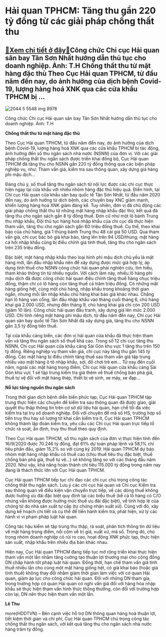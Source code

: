 Hải quan TPHCM: Tăng thu gần 220 tỷ đồng từ các giải pháp chống thất thu
========================================================================

[:gift:Xem chi tiết ở đây:gift:](https://hddtvn.com/hai-quan-tphcm-tang-thu-gan-220-ty-dong-tu-cac-giai-phap-chong-that-thu/)Công chức Chi cục Hải quan sân bay Tân Sơn Nhất hướng dẫn thủ tục cho doanh nghiệp. Ảnh: T.H Chống thất thu từ mặt hàng đặc thù Theo Cục Hải quan TPHCM, từ đầu năm đến nay, do ảnh hưởng của dịch bệnh Covid-19, lượng hàng hoá XNK qua các cửa khẩu TPHCM bị …
----------------------------------------------------------------------------------------------------------------------------------------------------------------------------------------------------------------------------------------------------------------





![2044 5 5548 img 8978](https://haiquanonline.com.vn/stores/news_dataimages/anhnd/092020/28/17/in_article/2044_5-5548_IMG-8978.jpg?rt=20200930094548 "Công chức Chi cục Hải quan sân bay Tân Sơn Nhất hướng dẫn thủ tục cho doanh nghiệp. 		 	Ảnh: T.H")


Công chức Chi cục Hải quan sân bay Tân Sơn Nhất hướng dẫn thủ tục cho doanh nghiệp. Ảnh: T.H



**Chống thất thu từ mặt hàng đặc thù**


Theo Cục Hải quan TPHCM, từ đầu năm đến nay, do ảnh hưởng của dịch bệnh Covid-19, lượng hàng hoá XNK qua các cửa khẩu TPHCM bị tác động, ảnh hưởng đến số thu ngân sách nhà nước (NSNN) của đơn vị. Với các giải pháp chống thất thu ngân sách được triển khai đồng bộ, Cục Hải quan TPHCM đã tăng thu cho NSNN gần 220 tỷ đồng thông qua các biện pháp nghiệp vụ, như: Tham vấn giá, kiểm tra sau thông quan, xây dựng giá hàng phi mậu dịch…


Đáng chú ý, số thuế tăng thu ngân sách từ nội lực được các chi cục thực hiện ngay tại cửa khẩu với nhiều nhóm hàng đặc thù hiệu quả. Điển hình, tại Chi cục Hải quan cửa khẩu sân bay quốc tế Tân Sơn Nhất, từ đầu năm 2020 đến nay, do ảnh hưởng từ dịch bệnh, các chuyến bay XNC giảm mạnh, khiến lượng hàng hoá XNK giảm đáng kể. Tuy nhiên, đơn vị đã chủ động các giải pháp chống thất thu từ những mặt hàng nhập khẩu đặc thù, kết quả đã tăng thu cho ngân sách gần 8 tỷ đồng thuế. Đơn cử như một lô bánh Trung thu nhập khẩu, Đội thủ tục hàng hoá nhập khẩu của chi cục đã thực hiện tham vấn, tăng thu cho ngân sách gần 60 triệu đồng thuế. Cụ thể, theo khai báo của chủ hàng, giá 1 thùng bánh Trung thu 48 cái giá 50 USD. Qua tham vấn giá, chi cục bác bỏ giá khai báo, tăng lên trên 94 USD/thùng; mặt hàng cá hồi nhập khẩu cũng bị điều chỉnh giá tính thuế, tăng thu cho ngân sách trên 235 triệu đồng.


Đặc biệt, mặt hàng nhập khẩu theo loại hình phi mậu dịch chủ yếu là mặt hàng mới, lần đầu nhập khẩu nên để xây dựng được mức giá hợp lý, áp dụng tính thuế cho NSNN công chức hải quan phải nghiên cứu, tìm hiểu, tham khảo thông tin từ nhiều nguồn. Với cách làm này, nhiều lô hàng phi mậu dịch đã được công chức hải quan điều chỉnh tăng thuế hàng chục triệu đồng, thậm chí có lô hàng còn tăng thuế cả trăm triệu đồng. Có những mặt hàng giống hệt, cùng một chủ hàng, nhập khẩu trong khoảng thời gian ngắn, nhưng mỗi lần nhập khẩu chủ hàng khai báo giá khác nhau. Chẳng hạn lô hàng van cổng, lần đầu nhập khẩu vào tháng cuối tháng 6, chủ hàng khai giá 2.000 USD, nhưng đến tháng 9, chủ hàng khai giá chỉ còn 200 USD (giảm 10 lần). Công chức hải quan đấu tranh, xây dựng giá lên mức 2.000 USD. Chỉ tính riêng mặt hàng phi mậu dịch, từ đầu năm đến nay, Chi cục Hải quan sân bay quốc tế Tân Sơn Nhất đã xây dựng giá, tăng thu cho NSNN gần 3,5 tỷ đồng tiền thuế.


Tại cửa khẩu cảng biển, các đơn vị hải quan cửa khẩu đã thực hiện tham vấn và tăng thu ngân sách số thuế khá cao. Trong số 12 chi cục tăng thu NSNN, Chi cục Hải quan cửa khẩu cảng Sài Gòn khu vực 1 tăng thu trên 150 tỷ đồng. Riêng nghiệp vụ tham vấn giá, chi cục này tăng thu gần 145 tỷ đồng. Các mặt hàng bị điều chỉnh tăng thuế sau tham vấn giá tập trung nhiều vào mặt hàng ô tô nhập khẩu, sợi, đồ chơi trẻ em… Từ nay đến cuối năm, ngoài các mặt hàng trọng điểm, Chi cục Hải quan cửa khẩu cảng Sài Gòn khu vực 1 sẽ tập trung kiểm tra giá thêm về thuế chống bán phá giá, thuế tự vệ đối với mặt hàng thép, thiết bị vệ sinh, xe máy, xe đạp…


**Nỗ lực tăng nguồn thu ngân sách**


Trong thời gian dịch bệnh diễn biến phức tạp, Cục Hải quan TPHCM tập trung thực hiện các chuyên đề kiểm tra sau thông quan đã được giao, giải quyết thu thập thông tin trên cơ sở dữ liệu hải quan, hạn chế tối đa việc kiểm tra tại trụ sở doanh nghiệp. Đối với chuyên đề mã số HS, trường hợp số tiền truy thu hay số lượng tờ khai cần kiểm tra ít, Cục Hải quan TPHCM không thành lập đoàn kiểm tra, yêu cầu các Chi cục Hải quan trực tiếp tổ chức rà soát, ấn định, truy thu thuế theo quy định.


Theo Cục Hải quan TPHCM, số thu ngân sách của đơn vị thực hiện tính đến 16/9/2020 được 70.246 tỷ đồng, đạt 61% dự toán pháp lệnh và 58,1% chỉ tiêu phấn đấu, giảm 15,2% so với cùng kỳ 2019. Hải quan TPHCM dự báo nhóm mặt hàng nhập khẩu có thuế cao (chịu thuế tiêu thụ đặc biệt, thuế chống bán phá giá, thuế tự vệ…) sẽ không tăng so với các tháng đầu năm 2020. Như vậy, khả năng hoàn thành chỉ tiêu 115.000 tỷ đồng trong năm nay đang là thách thức lớn với Cục Hải quan TPHCM.


Cục Hải quan TPHCM tiếp tục chỉ đạo các chi cục chú trọng công tác chống thất thu ngân sách. Lưu ý các chi cục hải quan và Chi cục Kiểm tra sau thông quan về điều kiện vận chuyển trực tiếp, về các dòng thuế không được hưởng ưu đãi đặc biệt quy định tại các biểu thuế (kể cả lô hàng có C/O nhưng vẫn không được hưởng mức thuế ưu đãi đặc biệt), về tính hợp lệ của chứng từ do nhà sản xuất tự cấp (tự chứng nhận xuất xứ). Cùng với đó, xây dựng kế hoạch chi tiết và cụ thể để tiến hành kiểm tra, phát hiện, xử lý các hành vi vi phạm pháp luật hải quan.


Công tác hậu kiểm sẽ tập trung thu thập, rà soát, phân tích thông tin dữ liệu về mặt hàng trọng điểm, nổi cộm về trị giá, xuất xứ, mã số. Trong đó, chú trọng nhóm doanh nghiệp có rủi ro cao, hoạt động XNK phức tạp, thực hiện sản xuất, nhập khẩu trên nhiều địa bàn khác nhau.





Hiện nay, Cục Hải quan TPHCM đang tiếp tục mở rộng triển khai thực hiện tham vấn một lần nhằm tăng cường tạo thuận lợi thương mại cho cộng đồng DN chấp hành tốt pháp luật hải quan. Đồng thời, hạn chế tham vấn giá tính thuế nhiều lần cho cùng một mặt hàng giống hệt, có giá khai báo (hoặc giá tính thuế) không thay đổi nhằm giảm thời gian làm việc với cơ quan Hải quan, giảm áp lực cho công chức hải quan. Đối với những DN tham gia, trong trường hợp cơ quan Hải quan có nghi vấn giá đối với hàng hóa nhập khẩu sẽ thực hiện tham vấn hình thức thông thường, còn đối với trường hợp còn lại, DN nên thực hiện tham vấn một lần.




**Lê Thu**



more(HDDTVN) – Bên cạnh việc hỗ trợ DN thông quan hàng hoá thuận lợi, tiết kiệm thời gian và chi phí, Cục Hải quan TPHCM chú trọng công tác chống thất thu ngân sách, với kết quả tăng thu cho ngân sách nhà nước hàng trăm tỷ đồng.

